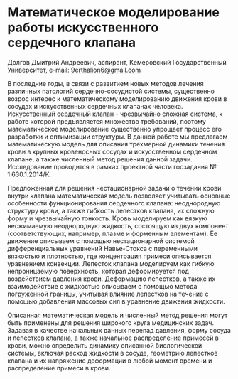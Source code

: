 # Математическое моделирование работы искусственного сердечного клапана

Долгов Дмитрий Андреевич, аспирант, Кемеровский Государственный Университет, e-mail: 9erthalion6@gmail.com

В последние годы, в связи с развитием новых методов лечения различных патологий
сердечно-сосудистой системы, существенно возрос интерес к математическому
моделированию движения крови в сосудах и искусственных сердечных клапанах
человека. Искусственный сердечный клапан - чрезвычайно сложная система, к
работе которой предъявляется множество требований, поэтому математическое
моделирование существенно упрощает процесс его разработки и оптимизации
структуры. В данной работе мы предлагаем математическую модель для описания
трехмерной динамики течения крови в крупных кровеносных сосудах и искусственном сердечном
клапане, а также численный метод решения данной задачи. Исследование проводится
в рамках проектной части госзадания № 1.630.1.2014/K.

Предложенная для решения нестационарной задачи о течении крови внутри клапана
математическая модель позволяет учитывать основные особенности функционирования
сердечного клапана: неоднородную структуру крови, а также гибкость лепестков
клапана, их сложную форму и чрезвычайную тонкость. Кровь моделируем как вязкую
несжимаемую неоднородную жидкость, состоящую из двух компонент
(соответствующих, например, плазме и форменным элементам). Ее движение описываем с помощью
нестационарной системой дифференциальных уравнений Навье-Стокса с переменными
вязкостью и плотностью, где концентрация примеси описывается уравнением
конвекции. Лепесток клапана моделируем как гибкую непроницаемую поверхность,
которая деформируется под воздействием давления крови. Деформацию лепестков, а
также их взаимодействие с жидкостью описываем с помощью метода погруженной
границы, учитывая влияние лепестков на течение с помощью добавления массовых
сил в уравнение движения жидкости.

Описанная математическая модель и численный метод решения могут быть применены
для решения широкого круга медицинских задач. Задавая в качестве начальных
данных перепад давления, форму сосуда и лепестков клапана, а также начальное
распределение примесей в крови, можно определить динамику описанной
биологической системы, включая расход жидкости в сосуде, геометрию лепестков
клапана и их напряжение деформации в любой момент времени и распределение
примеси в крови.
